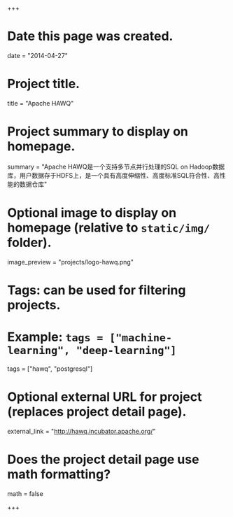 +++
# Date this page was created.
date = "2014-04-27"

# Project title.
title = "Apache HAWQ"

# Project summary to display on homepage.
summary = "Apache HAWQ是一个支持多节点并行处理的SQL on Hadoop数据库，用户数据存于HDFS上，是一个具有高度伸缩性、高度标准SQL符合性、高性能的数据仓库"

# Optional image to display on homepage (relative to `static/img/` folder).
image_preview = "projects/logo-hawq.png"

# Tags: can be used for filtering projects.
# Example: `tags = ["machine-learning", "deep-learning"]`
tags = ["hawq", "postgresql"]

# Optional external URL for project (replaces project detail page).
external_link = "http://hawq.incubator.apache.org/"

# Does the project detail page use math formatting?
math = false

+++

